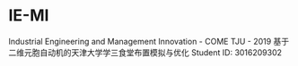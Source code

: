 # IE-MI
Industrial Engineering and Management Innovation - COME TJU - 2019
基于二维元胞自动机的天津大学学三食堂布置模拟与优化 
Student ID: 3016209302
